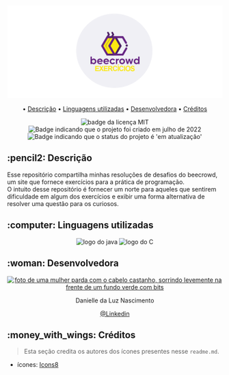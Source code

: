 ![Banner com o logo do beecrowd que se assemelha a uma abelha](Readme\logo-banner.png)

<p align="center">
• <a href="#descricao">Descrição</a>
• <a href="#linguagens">Linguagens utilizadas</a>
• <a href="#dev">Desenvolvedora</a>
• <a href="#creditos">Créditos</a>
</p>

<p align="center">
    <img src="https://img.shields.io/github/license/Danielle-Luz/Projetos-DIO" alt="badge da licença MIT">
    <img alt="Badge indicando que o projeto foi criado em julho de 2022" src="https://img.shields.io/badge/Data%20de%20cria%C3%A7%C3%A3o-Julho%2F2022-blue">
    <img alt="Badge indicando que o status do projeto é 'em atualização'" src="https://img.shields.io/badge/Status-Em%20atualiza%C3%A7%C3%A3o-yellow">
</p>

<h2 id ="descricao">:pencil2: Descrição </h2>
Esse repositório compartilha minhas resoluções de desafios do beecrowd, um site que fornece exercícios para a prática de programação.
<br>
O intuito desse repositório é fornecer um norte para aqueles que sentirem dificuldade em algum dos exercícios e exibir uma forma alternativa de resolver uma questão para os curiosos.

<h2 id="linguagens">:computer: Linguagens utilizadas</h2>
<p align="center">
    <img src="https://img.icons8.com/color/48/000000/java-coffee-cup-logo--v1.png" alt="logo do java"/>
    <img src="https://img.icons8.com/color/48/000000/c-programming.png" alt="logo do C"/>

</p>

<h2 id="dev">:woman: Desenvolvedora</h2>

<p align="center">
  <a href="https://github.com/Danielle-Luz">
    <img width="120px" src="https://avatars.githubusercontent.com/u/99164019?v=4" alt="foto de uma mulher parda com o cabelo castanho, sorrindo levemente na frente de um fundo verde com bits">
  </a>
</p>

<p align="center">
Danielle da Luz Nascimento
</p>

<p align="center">
<a href="https://www.linkedin.com/in/danielle-da-luz-nascimento/">@Linkedin</a>
</p>


<h2 id="creditos">:money_with_wings: Créditos</h2>

> Esta seção credita os autores dos ícones presentes nesse ``readme.md``.

- ícones: <a target="_blank" href="https://icons8.com/">Icons8</a>
